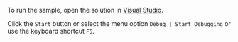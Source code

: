To run the sample, open the solution in [Visual Studio](https://visualstudio.microsoft.com/vs/).

Click the `Start` button or select the menu option `Debug | Start Debugging` or use the keyboard shortcut `F5`.